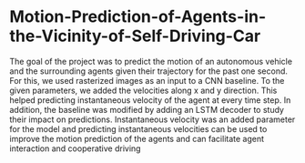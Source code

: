 # Motion-Prediction-of-Agents-in-the-Vicinity-of-Self-Driving-Car
The goal of the project was to predict the motion of an autonomous vehicle and the surrounding agents given their trajectory for the past one second. For this, we used rasterized images as an input to a CNN baseline. To the given parameters, we added the velocities along x and y direction. This helped predicting instantaneous velocity of the agent at every time step. In addition, the baseline was modified by adding an LSTM decoder to study their impact on predictions. Instantaneous velocity was an added parameter for the model and predicting instantaneous velocities can be used to improve the motion prediction of the agents and can facilitate agent interaction and cooperative driving
